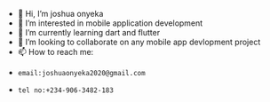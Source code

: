 - 👋 Hi, I’m joshua onyeka
- 👀 I’m interested in mobile application development
- 🌱 I’m currently learning dart and flutter
- 💞️ I’m looking to collaborate on any mobile app devlopment project
- 📫 How to reach me:
-     email:joshuaonyeka2020@gmail.com
-     tel no:+234-906-3482-183

<!---
Jo-shua09/Jo-shua09 is a ✨ special ✨ repository because its `README.md` (this file) appears on your GitHub profile.
You can click the Preview link to take a look at your changes.
--->
